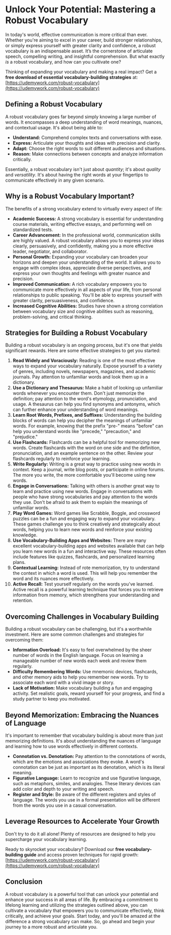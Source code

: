 # Unlock Your Potential: Mastering a Robust Vocabulary

In today's world, effective communication is more critical than ever. Whether you're aiming to excel in your career, build stronger relationships, or simply express yourself with greater clarity and confidence, a robust vocabulary is an indispensable asset. It’s the cornerstone of articulate speech, compelling writing, and insightful comprehension. But what exactly *is* a robust vocabulary, and how can you cultivate one?

Thinking of expanding your vocabulary and making a real impact? Get a **free download of essential vocabulary-building strategies** at: [https://udemywork.com/robust-vocabulary](https://udemywork.com/robust-vocabulary)

## Defining a Robust Vocabulary

A robust vocabulary goes far beyond simply knowing a large number of words. It encompasses a deep understanding of word meanings, nuances, and contextual usage. It's about being able to:

*   **Understand:** Comprehend complex texts and conversations with ease.
*   **Express:** Articulate your thoughts and ideas with precision and clarity.
*   **Adapt:** Choose the right words to suit different audiences and situations.
*   **Reason:** Make connections between concepts and analyze information critically.

Essentially, a robust vocabulary isn't just about *quantity*; it's about *quality* and *versatility*. It's about having the right words at your fingertips to communicate effectively in any given scenario.

## Why is a Robust Vocabulary Important?

The benefits of a strong vocabulary extend to virtually every aspect of life:

*   **Academic Success:** A strong vocabulary is essential for understanding course materials, writing effective essays, and performing well on standardized tests.
*   **Career Advancement:** In the professional world, communication skills are highly valued. A robust vocabulary allows you to express your ideas clearly, persuasively, and confidently, making you a more effective leader, negotiator, and collaborator.
*   **Personal Growth:** Expanding your vocabulary can broaden your horizons and deepen your understanding of the world. It allows you to engage with complex ideas, appreciate diverse perspectives, and express your own thoughts and feelings with greater nuance and precision.
*   **Improved Communication:** A rich vocabulary empowers you to communicate more effectively in all aspects of your life, from personal relationships to public speaking. You'll be able to express yourself with greater clarity, persuasiveness, and confidence.
*   **Increased Cognitive Abilities:** Studies have shown a strong correlation between vocabulary size and cognitive abilities such as reasoning, problem-solving, and critical thinking.

## Strategies for Building a Robust Vocabulary

Building a robust vocabulary is an ongoing process, but it's one that yields significant rewards. Here are some effective strategies to get you started:

1.  **Read Widely and Voraciously:** Reading is one of the most effective ways to expand your vocabulary naturally. Expose yourself to a variety of genres, including novels, newspapers, magazines, and academic journals. Pay attention to unfamiliar words and look them up in a dictionary.
2.  **Use a Dictionary and Thesaurus:** Make a habit of looking up unfamiliar words whenever you encounter them. Don't just memorize the definition; pay attention to the word's etymology, pronunciation, and usage. A thesaurus can help you find synonyms and antonyms, which can further enhance your understanding of word meanings.
3.  **Learn Root Words, Prefixes, and Suffixes:** Understanding the building blocks of words can help you decipher the meanings of unfamiliar words. For example, knowing that the prefix "pre-" means "before" can help you understand words like "precede," "precaution," and "prejudice."
4.  **Use Flashcards:** Flashcards can be a helpful tool for memorizing new words. Create flashcards with the word on one side and the definition, pronunciation, and an example sentence on the other. Review your flashcards regularly to reinforce your learning.
5.  **Write Regularly:** Writing is a great way to practice using new words in context. Keep a journal, write blog posts, or participate in online forums. The more you write, the more comfortable you'll become using new words.
6.  **Engage in Conversations:** Talking with others is another great way to learn and practice using new words. Engage in conversations with people who have strong vocabularies and pay attention to the words they use. Don't be afraid to ask them to explain the meanings of unfamiliar words.
7.  **Play Word Games:** Word games like Scrabble, Boggle, and crossword puzzles can be a fun and engaging way to expand your vocabulary. These games challenge you to think creatively and strategically about words, helping you to learn new words and reinforce your existing knowledge.
8.  **Use Vocabulary-Building Apps and Websites:** There are many excellent vocabulary-building apps and websites available that can help you learn new words in a fun and interactive way. These resources often include features like quizzes, flashcards, and personalized learning plans.
9.  **Contextual Learning:** Instead of rote memorization, try to understand the context in which a word is used. This will help you remember the word and its nuances more effectively.
10. **Active Recall:** Test yourself regularly on the words you've learned. Active recall is a powerful learning technique that forces you to retrieve information from memory, which strengthens your understanding and retention.

## Overcoming Challenges in Vocabulary Building

Building a robust vocabulary can be challenging, but it's a worthwhile investment. Here are some common challenges and strategies for overcoming them:

*   **Information Overload:** It's easy to feel overwhelmed by the sheer number of words in the English language. Focus on learning a manageable number of new words each week and review them regularly.
*   **Difficulty Remembering Words:** Use mnemonic devices, flashcards, and other memory aids to help you remember new words. Try to associate each word with a vivid image or story.
*   **Lack of Motivation:** Make vocabulary building a fun and engaging activity. Set realistic goals, reward yourself for your progress, and find a study partner to keep you motivated.

## Beyond Memorization: Embracing the Nuances of Language

It's important to remember that vocabulary building is about more than just memorizing definitions. It's about understanding the nuances of language and learning how to use words effectively in different contexts.

*   **Connotation vs. Denotation:** Pay attention to the connotations of words, which are the emotions and associations they evoke. A word's connotation can be just as important as its denotation, which is its literal meaning.
*   **Figurative Language:** Learn to recognize and use figurative language, such as metaphors, similes, and analogies. These literary devices can add color and depth to your writing and speech.
*   **Register and Style:** Be aware of the different registers and styles of language. The words you use in a formal presentation will be different from the words you use in a casual conversation.

## Leverage Resources to Accelerate Your Growth

Don't try to do it all alone! Plenty of resources are designed to help you supercharge your vocabulary learning.

Ready to skyrocket your vocabulary? Download our **free vocabulary-building guide** and access proven techniques for rapid growth: [https://udemywork.com/robust-vocabulary](https://udemywork.com/robust-vocabulary)

## Conclusion

A robust vocabulary is a powerful tool that can unlock your potential and enhance your success in all areas of life. By embracing a commitment to lifelong learning and utilizing the strategies outlined above, you can cultivate a vocabulary that empowers you to communicate effectively, think critically, and achieve your goals. Start today, and you'll be amazed at the difference a strong vocabulary can make. So, go ahead and begin your journey to a more robust and articulate you.
